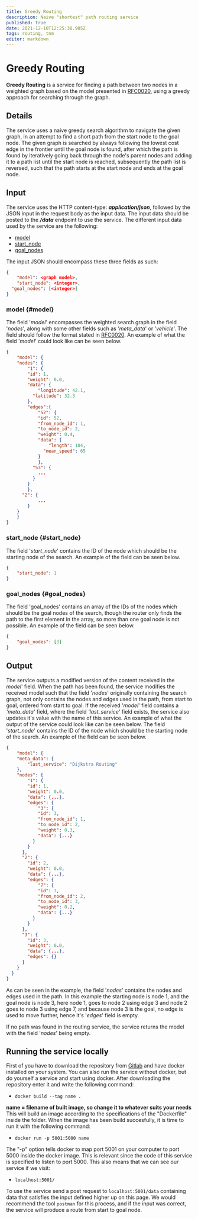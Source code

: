```yaml
---
title: Greedy Routing
description: Naive "shortest" path routing service
published: true
date: 2021-12-10T12:25:38.985Z
tags: routing, tnm
editor: markdown
---
```


# Greedy Routing
**Greedy Routing** is a service for finding a path between two nodes in a weighted graph based on the model presented in [RFC0020](https://wiki.astep-dev.cs.aau.dk/rfc/0020), using a greedy approach for searching through the graph. 

## Details
The service uses a naive greedy search algorithm to navigate the given graph, in an attempt to find a short path from the start node to the goal node. The given graph is searched by always following the lowest cost edge in the frontier until the goal node is found, after which the path is found by iteratively going back through the node's parent nodes and adding it to a path list until the start node is reached, subsequently the path list is reversed, such that the path starts at the start node and ends at the goal node.

## Input
The service uses the HTTP content-type: ***application/json***, followed by the JSON input in the request body as the input data. The input data should be posted to the ***/data*** endpoint to use the service. The different input data used by the service are the following:
- [model](#model)
- [start_node](#start_node)
- [goal_nodes](#goal_nodes)

The input JSON should encompass these three fields as such:
``` json
{
	"model": <graph model>,
	"start_node": <integer>,
  "goal_nodes": [<integer>]
}
```

### model {#model}
The field '*model*' encompasses the weighted search graph in the field '*nodes*', along with some other fields such as '*meta_data*' or '*vehicle*'. The field should follow the format stated in [RFC0020](https://wiki.astep-dev.cs.aau.dk/rfc/0020). An example of what the field '*model*' could look like can be seen below.
``` JSON
{
	"model": {
  	"nodes": {
    	"1": {
      	"id": 1,
        "weight": 0.0,
        "data": {
        	"longitude": 42.1,
          "latitude": 32.3
        },
        "edges":{
        	"52": {
          	"id": 52,
            "from_node_id": 1,
            "to_node_id": 2,
            "weight": 0.4,
            "data": {
            	"length": 104,
              "mean_speed": 65
          	}
        	},
          "53": {
          	...
          }
       	}
     	},
      "2": {
  			...
     	}
  	}
 	}
}
```

### start_node {#start_node}
The field '*start_node*' contains the ID of the node which should be the starting node of the search. An example of the field can be seen below.
``` JSON
{
	"start_node": 1
}
```

### goal_nodes {#goal_nodes}
The field 'goal_nodes' contains an array of the IDs of the nodes which should be the goal nodes of the search, though the router only finds the path to the first element in the array, so more than one goal node is not possible. An example of the field can be seen below.
``` JSON
{
	"goal_nodes": [3]
}
```

## Output
The service outputs a modified version of the content received in the *model*' field. When the path has been found, the service modifies the received model such that the field '*nodes*' originally containing the search graph, not only contains the nodes and edges used in the path, from start to goal, ordered from start to goal. If the received '*model*' field contains a *'meta_data*' field, where the field *'last_service*' field exists, the service also updates it's value with the name of this service. An example of what the output of the service could look like can be seen below.
The field '*start_node*' contains the ID of the node which should be the starting node of the search. An example of the field can be seen below.
``` JSON
{
	"model": {
  	"meta_data": {
    	"last_service": "Dijkstra Routing"
    },
    "nodes": {
    	"1": {
      	"id": 1,
        "weight": 0.0,
        "data": {...},
        "edges": {
        	"3": {
          	"id": 3,
            "from_node_id": 1,
            "to_node_id": 2,
            "weight": 0.3,
            "data": {...}
          }
        }
      },
      "2": {
      	"id": 2,
        "weight": 0.0,
        "data": {...},
        "edges": {
        	"7": {
          	"id": 7,
            "from_node_id": 2,
            "to_node_id": 3,
            "weight": 0.2,
            "data": {...}
          }
        }
      },
      "3": {
      	"id": 3,
        "weight": 0.0,
        "data": {...},
        "edges": {}
      }
    }
  }
}
```

As can be seen in the example, the field '*nodes*' contains the nodes and edges used in the path. In this example the starting node is node 1, and the goal node is node 3, here node 1, goes to node 2 using edge 3 and node 2 goes to node 3 using edge 7, and because node 3 is the goal, no edge is used to move further, hence it's '*edges*' field is empty.

If no path was found in the routing service, the service returns the model with the field '*nodes*' being empty.

## Running the service locally
First of you have to download the repository from [Gitlab](https://daisy-git.cs.aau.dk/astep-2021/group-11/greedyrouter) and have docker installed on your system. You can also run the service without docker, but do yourself a service and start using docker. After downloading the repository enter it and write the following command:
- `docker build --tag name .`

**name = filename of built image, so change it to whatever suits your needs**
This will build an image according to the specifications of the "Dockerfile" inside the folder. When the image has been build succesfully, it is time to run it with the following command:
- `docker run -p 5001:5000 name`

The "-p" option tells docker to map port 5001 on your computer to port 5000 inside the docker image. This is relevant since the code of this service is specified to listen to port 5000. This also means that we can see our service if we visit:
- `localhost:5001/`

To use the service send a post request to `localhost:5001/data` containing data that satisfies the input defined higher up on this page. We would recommend the tool `postman` for this process, and if the input was correct, the service will produce a route from start to goal node.
